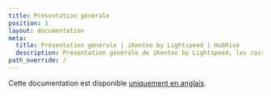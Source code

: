 ```yaml
---
title: Présentation générale
position: 1
layout: documentation
meta:
  title: Présentation générale | iKentoo by Lightspeed | HubRise
  description: Présentation générale de iKentoo by Lightspeed, les raisons de connecter votre caisse à HubRise et liste des fonctionnalités de l'intégration avec HubRise.
path_override: /
---
```


Cette documentation est disponible [uniquement en anglais](https://www.hubrise.com/apps/ikentoo-lightspeed).